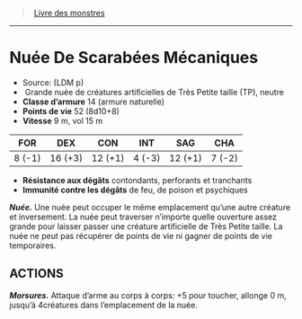 ﻿> [Livre des monstres](tome_of_beasts.md)

---

# Nuée De Scarabées Mécaniques

- Source: (LDM p)
-  Grande nuée de créatures artificielles de Très Petite taille (TP), neutre
- **Classe d’armure** 14 (armure naturelle)
- **Points de vie** 52 (8d10+8)
- **Vitesse** 9 m, vol 15 m

|FOR|DEX|CON|INT|SAG|CHA|
|---|---|---|---|---|---|
|8 (-1)|16 (+3)|12 (+1)|4 (-3)|12 (+1)|7 (-2)|

- **Résistance aux dégâts** contondants, perforants et tranchants
- **Immunité contre les dégâts** de feu, de poison et psychiques

**_Nuée._** Une nuée peut occuper le même emplacement qu’une autre créature et inversement. La nuée peut traverser n’importe quelle ouverture assez grande pour laisser passer une créature artificielle de Très Petite taille. La nuée ne peut pas récupérer de points de vie ni gagner de points de vie temporaires.

## ACTIONS

**_Morsures._** Attaque d’arme au corps à corps: +5 pour toucher, allonge 0 m, jusqu’à 4créatures dans l’emplacement de la nuée.

